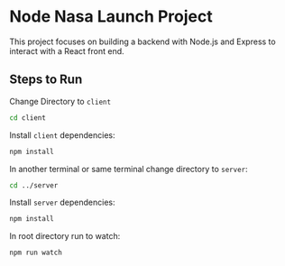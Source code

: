 # Node Nasa Launch Project

This project focuses on building a backend with Node.js and Express to interact with a React front end.

## Steps to Run

Change Directory to `client`

```bash
cd client
```

Install `client` dependencies:

```bash
npm install
```

In another terminal or same terminal change directory to `server`:

```bash
cd ../server
```

Install `server` dependencies:

```bash
npm install
```

In root directory run to watch:

```bash
npm run watch
```
